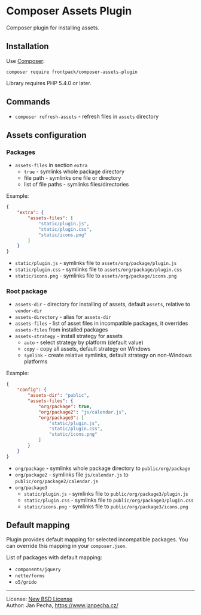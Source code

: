 
# Composer Assets Plugin

Composer plugin for installing assets.


## Installation

Use [Composer](http://getcomposer.org/):

```
composer require frontpack/composer-assets-plugin
```

Library requires PHP 5.4.0 or later.


## Commands

* `composer refresh-assets` - refresh files in `assets` directory


## Assets configuration

### Packages

* `assets-files` in section `extra`
	* `true` - symlinks whole package directory
	* file path - symlinks one file or directory
	* list of file paths - symlinks files/directories

Example:

``` json
{
	"extra": {
		"assets-files": [
			"static/plugin.js",
			"static/plugin.css",
			"static/icons.png"
		]
	}
}
```

* `static/plugin.js` - symlinks file to `assets/org/package/plugin.js`
* `static/plugin.css` - symlinks file to `assets/org/package/plugin.css`
* `static/icons.png` - symlinks file to `assets/org/package/icons.png`


### Root package

* `assets-dir` - directory for installing of assets, default `assets`, relative to `vendor-dir`
* `assets-directory` - alias for `assets-dir`
* `assets-files` - list of asset files in incompatible packages, it overrides `assets-files` from installed packages
* `assets-strategy` - install strategy for assets
	* `auto` - select strategy by platform (default value)
	* `copy` - copy all assets, default strategy on Windows
	* `symlink` - create relative symlinks, default strategy on non-Windows platforms

Example:

``` json
{
	"config": {
		"assets-dir": "public",
		"assets-files": {
			"org/package": true,
			"org/package2": "js/calendar.js",
			"org/package3": [
				"static/plugin.js",
				"static/plugin.css",
				"static/icons.png"
			]
		}
	}
}
```

* `org/package` - symlinks whole package directory to `public/org/package`
* `org/package2` - symlinks file `js/calendar.js` to `public/org/package2/calendar.js`
* `org/package3`
	* `static/plugin.js` - symlinks file to `public/org/package3/plugin.js`
	* `static/plugin.css` - symlinks file to `public/org/package3/plugin.css`
	* `static/icons.png` - symlinks file to `public/org/package3/icons.png`


## Default mapping

Plugin provides default mapping for selected incompatible packages. You can override this mapping in your `composer.json`.

List of packages with default mapping:

* `components/jquery`
* `nette/forms`
* `o5/grido`

------------------------------

License: [New BSD License](license.md)
<br>Author: Jan Pecha, https://www.janpecha.cz/
